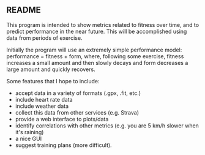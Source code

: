 ## README

This program is intended to show metrics related to fitness over time, and to predict performance in the near future. This will be accomplished using data from periods of exercise.

Initially the program will use an extremely simple performance model: performance = fitness + form, where, following some exercise, fitness increases a small amount and then slowly decays and form decreases a large amount and quickly recovers.

Some features that I hope to include:

* accept data in a variety of formats (.gpx, .fit, etc.)
* include heart rate data
* include weather data
* collect this data from other services (e.g. Strava)
* provide a web interface to plots/data
* identify correlations with other metrics (e.g. you are 5 km/h slower when it's raining)
* a nice GUI
* suggest training plans (more difficult).

